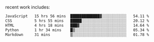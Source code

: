 
<!--<img width="1415" height="100" alt="blu" src="https://github.com/rdsilva01/rdsilva01/assets/101207588/deb060e5-d035-4f09-b511-e3f50605b207">-->

<!-- \> Enthusiastic about developing and building solutions <br>
\> Computer Science and Engineering @ UBI -->

<!-- <a href="https://www.rodrigosilva.live/">personal website</a> 🏁 -->

<!-- ![](https://komarev.com/ghpvc/?username=rdsilva01) -->

recent work includes:
<!--START_SECTION:waka-->

```txt
JavaScript   15 hrs 56 mins  █████████████▓░░░░░░░░░░░   54.11 %
CSS          5 hrs 55 mins   █████░░░░░░░░░░░░░░░░░░░░   20.12 %
HTML         4 hrs 18 mins   ███▓░░░░░░░░░░░░░░░░░░░░░   14.64 %
Python       1 hr 34 mins    █▒░░░░░░░░░░░░░░░░░░░░░░░   05.34 %
Markdown     31 mins         ▒░░░░░░░░░░░░░░░░░░░░░░░░   01.78 %
```

<!--END_SECTION:waka-->

